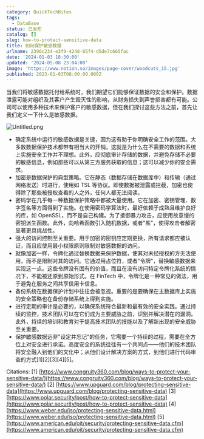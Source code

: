 ```yaml
---
category: QuickTechBites
tags:
  - DataBase
status: 已发布
catalog: []
slug: how-to-protect-sensitive-data
title: 如何保护敏感数据
urlname: 2396c234-e3f9-4248-85f4-d5de7c665fac
date: '2024-01-03 18:30:00'
updated: '2024-05-08 23:04:00'
image: 'https://www.notion.so/images/page-cover/woodcuts_15.jpg'
published: 2023-01-03T08:00:00.000Z
---
```


当我们将敏感数据托付给系统时，我们期望它们能够保证数据的安全和保护。数据泄露可能对组织及其客户产生毁灭性的影响，从财务损失到声誉损害都有可能。公司可以使用多种技术来保护客户的敏感数据，但在我们探讨这些方法之前，首先让我们定义一下什么是敏感数据。


![Untitled.png](https://prod-files-secure.s3.us-west-2.amazonaws.com/5d24fe63-e567-4804-86f9-9fdc62e13082/aa7e6578-50d6-4f37-a4e4-28071bd0fba3/Untitled.png?X-Amz-Algorithm=AWS4-HMAC-SHA256&X-Amz-Content-Sha256=UNSIGNED-PAYLOAD&X-Amz-Credential=ASIAZI2LB466ZZONEQ4U%2F20250319%2Fus-west-2%2Fs3%2Faws4_request&X-Amz-Date=20250319T053828Z&X-Amz-Expires=3600&X-Amz-Security-Token=IQoJb3JpZ2luX2VjEBQaCXVzLXdlc3QtMiJHMEUCIQDB%2BoWVIaBj1mi6bz5cB8qnnQkzS6tPieUDHEU8y1FLJgIgcNU%2Fyncr4H%2F9AHptkyAPNuir34gaAUxQwHHtoHstjbUq%2FwMIbRAAGgw2Mzc0MjMxODM4MDUiDIbxLsSLz6sACzTuByrcA5ZDtW89d9ZdudHO9bvj38FZXKFR4fnYwdg9N9mbO1AUkUq8z1p8IHUOJ5dNXGnAYLDubQe73rPUcN1BGwI4x2EWoJL849ta4zOHlgjp4i9QQmLKO5TzfFd%2Bentol4Qjg9njIFXLkAypQjLUA%2BTgjq55VunomAXBFpm6g9TSSo9DikR1cftwcCOHzsKILp%2FrxDSJBcPo4sFrd%2FCnxZOml69iOZisQFl142Szn0h4gsCYtlorSZj%2BRDKIMyeSa96RDVX6%2BBxwewPdjfAlihC6Nr2HXE5cREdsPBfrRmTHRMoknkI2WCbtnDfl7mfith8NCxFVv4IyCXqz9E0vzeHKJQgTBS9v7wwpyhou7aLqtnFhjeOmH2Yb0h31F6W5UP06KUPf1wBAIOgcD7ZFYsxTfcDZICKXfQx9oam8r6p%2FiOjuEn7dwmvQxQCFePcV4%2BHd5aDd%2FgM%2BTf06tq9UOFwt2leUeMOZLh4Mbt4CLP%2BX%2BTQQb%2Bih3sn%2FAKKXrpk%2FhzIX1QSNyR%2FCJQRhqwF5o%2FfgFLE8a4Yz15Lv1Dx7hEuUkwmJdGLPJ1gx3DQwbbzHreLIlzG5FRJgWsaaHly4WCXHa1LkXJctMfhfQ9QCL7DdXOtsq7bmBaudLgsQgrSXMOn86L4GOqUBxBvg2B5L7vYOrkVnMtv4M17A5qqBomEEOcZZcz2ccGiCgIbGXCilHRvzpOqNtuDXkomKrNchTGqLkS30nD8T1Vcb6yxvmsCsExZhLKMwA2fAAfPb1POf%2Fl4LLsrNDO26Mwzc1tNMD%2FxBt%2FacDNNf9mikkWhi2tUMRvJQNGgGl4aiF5ZIN2YtBLbCinyHdMZ4%2FcLz6q6F6SpT3B8jmH6kvbOicAj1&X-Amz-Signature=00abd511fc00652e40e04cc5180cecc532bb129e9ee935a09702dbfa567d4994&X-Amz-SignedHeaders=host&x-id=GetObject)

- 确定系统中运行的敏感数据是关键，因为这有助于你明确安全工作的范围。大多数数据保护技术都带有相当大的开销，这就是为什么在不需要的数据和系统上实施安全工作并不理想。此外，应彻底审计存储的数据，并避免存储不必要的敏感信息，例如那些可以从第三方服务获取的信息；这可以减少你的安全需求。
- 加密是数据保护的典型策略。它在静态（数据存储在数据库中）和传输（通过网络发送）时进行，使用如 TSL 等协议。即使数据被泄露或拦截，加密也使得除了那些被授权查看的人之外，任何人都无法阅读。
- 密码学在几乎每一种数据保护策略中都被大量使用。它在加密、密钥管理、数字签名等方面得到了实施。在使用密码学算法时，最好依赖于成熟且维护良好的库，如 OpenSSL，而不是自己构建。为了抵御暴力攻击，应使用故意慢的密钥派生函数。此外，向哈希函数引入随机数据，或者"盐"，使得攻击者解密显著更具挑战性。
- 强大的访问控制至关重要。用于加密的密钥应定期更换，所有请求都应被认证，而且应使用最小权限原则限制对敏感数据的访问。
- 就像加密一样，令牌化通过替换数据来保护数据，使其对未经授权的方无法使用，而不是限制对其的访问。它通过用占位符，或者"令牌"，替换敏感数据来实现这一点。这些令牌没有固有的价值，而且在没有访问特定令牌化系统的情况下，不能被还原到原始形式。在 FinTech 中，令牌化是一种常见的做法，用于避免在服务之间共享信用卡信息。
- 备份系统在数据保护计划中往往会被忽视。重要的是要确保在主数据库上实施的安全策略也在备份存储系统上得到实施。
- 进行定期的审计是必要的，以确保系统符合最新和最有效的安全实践。通过持续的监控，技术团队可以在它们成为主要威胁之前，识别并解决潜在的漏洞。此外，持续的培训和教育对于提高技术团队的技能以及了解新出现的安全威胁至关重要。
- 保护敏感数据远非"设定并忘记"的任务，它需要一个持续的过程，需要在全方位上对安全进行承诺。高度安全的系统往往有一个共同点——他们的技术团队将安全融入到他们的文化中；从他们设计解决方案的方式，到他们进行代码审查的方式[1][2][3][4][5]。

Citations:
[1] [https://www.congruity360.com/blog/ways-to-protect-your-sensitive-data/](https://www.congruity360.com/blog/ways-to-protect-your-sensitive-data/)
[2] [https://www.upguard.com/blog/protecting-sensitive-data](https://www.upguard.com/blog/protecting-sensitive-data)
[3] [https://www.polar.security/post/how-to-protect-sensitive-data](https://www.polar.security/post/how-to-protect-sensitive-data)
[4] [https://www.weber.edu/iso/protecting-sensitive-data.html](https://www.weber.edu/iso/protecting-sensitive-data.html)
[5] [https://www.american.edu/oit/security/protecting-sensitive-data.cfm](https://www.american.edu/oit/security/protecting-sensitive-data.cfm)


